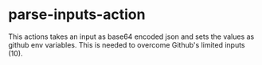 # parse-inputs-action

This actions takes an input as base64 encoded json and sets the values as github env variables. This is needed to overcome Github's limited inputs (10).
